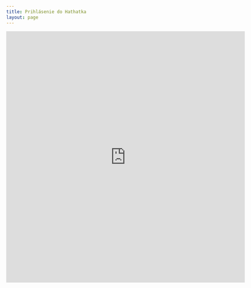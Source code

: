 ```yaml
---
title: Prihlásenie do Hathatka
layout: page
---
```


<center>
<iframe src="https://docs.google.com/forms/d/e/1FAIpQLSf03ztACnj7vxyA0Qd3_aGsF7lbCwNIcz9uHXTlqppDIjB4ww/viewform?embedded=true" width="640" height="673" frameborder="0" marginheight="0" marginwidth="0">Loading…</iframe>
</center>

